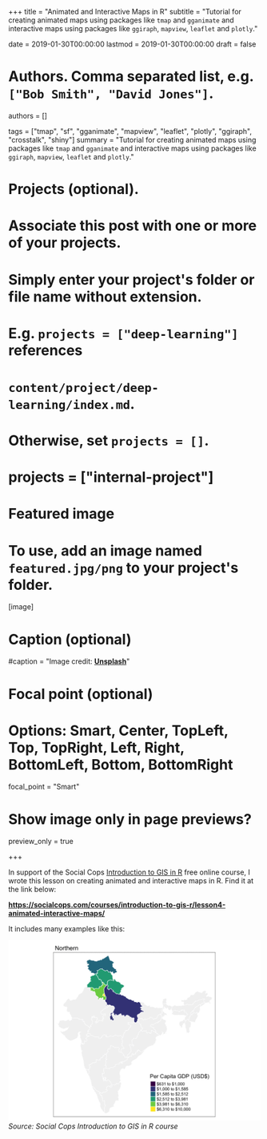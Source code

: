 +++
title = "Animated and Interactive Maps in R"
subtitle = "Tutorial for creating animated maps using packages like `tmap` and `gganimate` and interactive maps using packages like `ggiraph`, `mapview`, `leaflet` and `plotly`."

date = 2019-01-30T00:00:00
lastmod = 2019-01-30T00:00:00
draft = false

# Authors. Comma separated list, e.g. `["Bob Smith", "David Jones"]`.
authors = []

tags = ["tmap", "sf", "gganimate", "mapview", "leaflet", "plotly", "ggiraph", "crosstalk", "shiny"]
summary = "Tutorial for creating animated maps using packages like `tmap` and `gganimate` and interactive maps using packages like `ggiraph`, `mapview`, `leaflet` and `plotly`."

# Projects (optional).
#   Associate this post with one or more of your projects.
#   Simply enter your project's folder or file name without extension.
#   E.g. `projects = ["deep-learning"]` references 
#   `content/project/deep-learning/index.md`.
#   Otherwise, set `projects = []`.
# projects = ["internal-project"]

# Featured image
# To use, add an image named `featured.jpg/png` to your project's folder. 
[image]
  # Caption (optional)
  #caption = "Image credit: [**Unsplash**](https://unsplash.com/photos/CpkOjOcXdUY)"

  # Focal point (optional)
  # Options: Smart, Center, TopLeft, Top, TopRight, Left, Right, BottomLeft, Bottom, BottomRight
  focal_point = "Smart"

  # Show image only in page previews?
  preview_only = true

+++

In support of the Social Cops [Introduction to GIS in R](https://socialcops.com/courses/introduction-to-gis-r/) free online course, I wrote this lesson on creating animated and interactive maps in R. Find it at the link below:

**https://socialcops.com/courses/introduction-to-gis-r/lesson4-animated-interactive-maps/**

It includes many examples like this:

![](pc_gdp_anim.gif)
*Source: Social Cops Introduction to GIS in R course*
